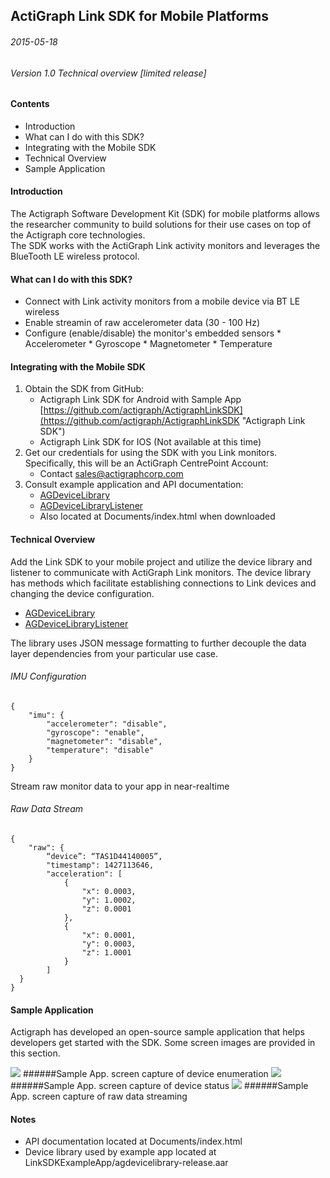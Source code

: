 ## ActiGraph Link SDK for Mobile Platforms ##

###### 2015-05-18
###### Version 1.0 Technical overview [limited release]

####  Contents  ####
- Introduction
- What can I do with this SDK?
- Integrating with the Mobile SDK
- Technical Overview
- Sample Application


#### Introduction ####
The Actigraph Software Development Kit (SDK) for mobile platforms allows the researcher community to build solutions for their use cases on top of the Actigraph core technologies.  
The SDK works with the ActiGraph Link activity monitors and leverages the BlueTooth LE wireless protocol.


#### What can I do with this SDK? ####

- Connect with Link activity monitors from a mobile device via BT LE wireless
- Enable streamin of raw accelerometer data (30 - 100 Hz)
- Configure (enable/disable) the monitor's embedded sensors
       * Accelerometer
       * Gyroscope
       * Magnetometer
       * Temperature

#### Integrating with the Mobile SDK ####


1. Obtain the SDK from GitHub:
	* Actigraph Link SDK for Android with Sample App [https://github.com/actigraph/ActigraphLinkSDK](https://github.com/actigraph/ActigraphLinkSDK "Actigraph Link SDK")
	* Actigraph Link SDK for IOS (Not available at this time)
2. Get our credentials for using the SDK with you Link monitors. Specifically, this will be an ActiGraph CentrePoint Account:
	* Contact sales@actigraphcorp.com
3. Consult example application and API documentation:
	* [AGDeviceLibrary](AGDeviceLibrary.md)
	* [AGDeviceLibraryListener](AGDeviceLibraryListener.md)
	* Also located at Documents/index.html when downloaded


#### Technical Overview ####

Add the Link SDK to your mobile project and utilize the device library and listener to communicate with ActiGraph Link monitors.  The device library has methods which facilitate establishing connections to Link devices and changing the device configuration.

* [AGDeviceLibrary](AGDeviceLibrary.md)
* [AGDeviceLibraryListener](AGDeviceLibraryListener.md)

The library uses JSON message formatting to further decouple the data layer dependencies from your particular use case.

###### IMU Configuration
```
{
    "imu": {
    	"accelerometer": "disable",
        "gyroscope": "enable",
        "magnetometer": "disable",
		"temperature": "disable"
    }
}
```

Stream raw monitor data to your app in near-realtime

###### Raw Data Stream
```
{
    "raw": {
    	“device”: “TAS1D44140005”,
    	"timestamp": 1427113646,
    	"acceleration": [
      		{
        		"x": 0.0003,
        		"y": 1.0002,
        		"z": 0.0001
      		},
      		{
        		"x": 0.0001,
        		"y": 0.0003,
        		"z": 1.0001
      		}
    	]
  }
}
```

#### Sample Application ####

Actigraph has developed an open-source sample application that helps developers get started with the SDK.  Some screen images are provided in this section.

![](Documents/resources/Screenshot_2015-05-18-15-41-04.png)
######Sample App. screen capture of device enumeration
![](Documents/resources/Screenshot_2015-05-18-15-41-14.png)
######Sample App. screen capture of device status
![](Documents/resources/Screenshot_2015-05-18-15-41-24.png)
######Sample App. screen capture of raw data streaming


#### Notes ####
* API documentation located at Documents/index.html
* Device library used by example app located at LinkSDKExampleApp/agdevicelibrary-release.aar
